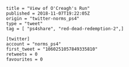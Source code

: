 ```
title = "View of O'Creagh's Run"
published = 2018-11-07T19:22:05Z
origin = "twitter-norms_ps4"
type = "tweet"
tag = [ "ps4share", "red-dead-redemption-2",]

[twitter]
account = "norms_ps4"
first_tweet = "1060251057849335810"
retweets = 0
favourites = 0
```

<p class='image'><img src='https://mnf.m17s.net/2018/11/07/DrbEt1TWsAAGYsZ.jpg' alt=''></p>

